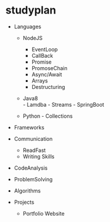 # studyplan

- Languages
  - NodeJS
    - EventLoop
    - CallBack
    - Promise
    - PromoseChain
    - Async/Await
    - Arrays
    - Destructuring

  - Java8<br/>
        - Lamdba
        - Streams
        - SpringBoot
 
  - Python
        - Collections
- Frameworks

- Communication
  - ReadFast
  - Writing Skills

- CodeAnalysis
- ProblemSolving
- Algorithms

- Projects
  - Portfolio Website



